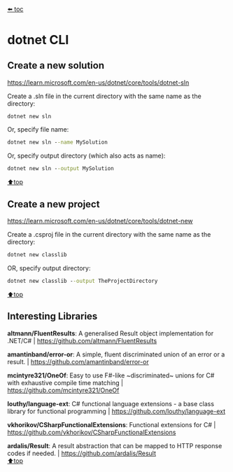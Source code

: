 ﻿###### <top>
[⬅️ toc](./README.md)
# dotnet CLI

## Create a new solution

https://learn.microsoft.com/en-us/dotnet/core/tools/dotnet-sln

Create a .sln file in the current directory with the same name as the directory:
```cmd
dotnet new sln 
```
Or, specify file name:
```cmd
dotnet new sln --name MySolution
```
Or, specify output directory (which also acts as name):
```cmd
dotnet new sln --output MySolution
```
[⬆️top](#top)

## Create a new project

https://learn.microsoft.com/en-us/dotnet/core/tools/dotnet-new

Create a .csproj file in the current directory with the same name as the directory:
```cmd
dotnet new classlib
```
OR, specify output directory:
```cmd
dotnet new classlib --output TheProjectDirectory
```
[⬆️top](#top)

## Interesting Libraries

**altmann/FluentResults**: A generalised Result object implementation for .NET/C# | https://github.com/altmann/FluentResults
 
**amantinband/error-or**: A simple, fluent discriminated union of an error or a result. | https://github.com/amantinband/error-or
 
**mcintyre321/OneOf**: Easy to use F#-like ~discriminated~ unions for C# with exhaustive compile time matching | https://github.com/mcintyre321/OneOf
 
**louthy/language-ext**: C# functional language extensions - a base class library for functional programming | https://github.com/louthy/language-ext
 
**vkhorikov/CSharpFunctionalExtensions**: Functional extensions for C# | https://github.com/vkhorikov/CSharpFunctionalExtensions
 
**ardalis/Result**: A result abstraction that can be mapped to HTTP response codes if needed. | https://github.com/ardalis/Result  
[⬆️top](#top)